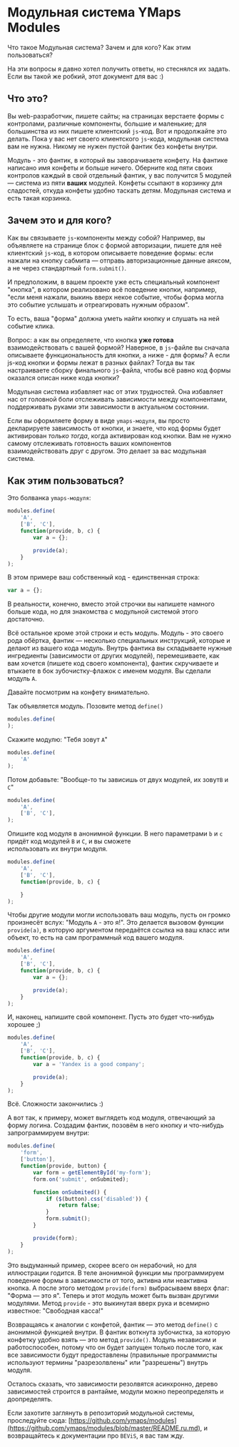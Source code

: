 # Модульная система YMaps Modules

Что такое Модульная система? Зачем и для кого? Как этим пользоваться?

На эти вопросы я давно хотел получить ответы, но стеснялся их задать. Если вы такой же робкий, этот документ для вас :)

Что это?
--------
Вы web-разработчик, пишете сайты; на страницах верстаете формы с контролами,
различные компоненты, большие и маленькие; для большинства из них
пишете клиентский `js`-код. Вот и продолжайте это делать. Пока у вас нет своего клиентского `js`-кода,
модульная система вам не нужна. Никому не нужен пустой фантик без конфеты внутри.

Модуль - это фантик, в который вы заворачиваете конфету. На фантике написано имя конфеты и больше ничего. Оберните 
код пяти своих контролов каждый в свой отдельный фантик, у вас получится 5 модулей — система из пяти **ваших** 
модулей. Конфеты ссыпают в корзинку для сладостей, откуда конфеты удобно таскать детям. Модульная система и есть 
такая корзинка.

Зачем это и для кого?
--------------------
Как вы связываете `js`-компоненты между собой? Например, вы объявляете на странице блок с формой авторизации,
пишете для неё клиентский `js`-код, в котором описываете поведение формы: если нажали на кнопку сабмита — отправь
авторизационные данные аяксом, а не через стандартный `form.submit()`.

И предположим, в вашем проекте уже есть специальный компонент "кнопка", в котором реализовано всё поведение кнопки,
например, "если меня нажали, выкинь вверх некое событие, чтобы форма могла это событие услышать и отреагировать нужным 
образом".

То есть, ваша "форма" должна уметь найти кнопку и слушать на ней событие клика.

Вопрос: а как вы определяете, что кнопка **уже готова** взаимодействовать с вашей формой? Наверное, в `js`-файле вы 
сначала описываете функциональность для кнопки, а ниже - для формы? А если js-код кнопки и формы лежат в разных 
файлах? Тогда вы так настраиваете сборку финального `js`-файла, чтобы всё равно код формы оказался описан ниже 
кода кнопки?

Модульная система избавляет нас от этих трудностей. Она избавляет нас от головной боли отслеживать зависимости между
компонентами, поддерживать руками эти зависимости в актуальном состоянии. 

Если вы оформляете форму в виде `ymaps-модуля`, вы просто декларируете зависимость от кнопки, и знаете,
что код формы будет активирован _только тогда_, когда активирован код кнопки. Вам не нужно самому отслеживать 
готовность ваших компонентов взаимодействовать друг с другом. Это делает за вас модульная система.


Как этим пользоваться?
---------------------
Это болванка `ymaps-модуля`:

````javascript
modules.define(
    'A',
    ['B', 'C'],
    function(provide, b, c) {
        var a = {};

        provide(a);
    }
);
````

В этом примере ваш собственный код  - единственная строка:
````javascript
var a = {};
````

В реальности, конечно, вместо этой строчки вы напишете намного больше кода, но для знакомства с модульной системой 
этого достаточно.

Всё остальное кроме этой строки и есть модуль. Модуль - это своего рода обёртка, фантик — несколько специальных 
инструкций, которые и делают из вашего кода модуль. Внутрь фантика вы складываете нужные ингредиенты (зависимости от 
 других модулей), перемешиваете, как вам хочется (пишете код своего компонента), фантик скручиваете и втыкаете
в бок зубочистку-флажок с именем модуля. Вы сделали модуль `А`.

Давайте посмотрим на конфету внимательно.

Так объявляется модуль. Позовите метод `define()`
````javascript
modules.define(
);
````

Скажите модулю: "Тебя зовут `А`"
````javascript
modules.define(
    'A'
);
````

Потом добавьте: "Вообще-то ты зависишь от двух модулей, их зовут`В` и `С`"
````javascript
modules.define(
    'A',
    ['B', 'C'],
);
````

Опишите код модуля в анонимной функции. В него параметрами `b` и `c` придёт код модулей `B` и `С`, и вы сможете  
использовать их внутри модуля.
````javascript
modules.define(
    'A',
    ['B', 'C'],
    function(provide, b, c) {

    }
);
````

Чтобы другие модули могли использовать ваш модуль, пусть он громко произнесёт вслух:
"Модуль `А` - это я!". Это делается вызовом функции `provide(а)`, в которую аргументом передаётся ссылка на ваш класс
 или объект, то есть на сам программный код вашего модуля.
````javascript
modules.define(
    'A',
    ['B', 'C'],
    function(provide, b, c) {
        var a = {};

        provide(a);
    }
);
````

И, наконец, напишите свой компонент. Пусть это будет что-нибудь хорошее ;)
````javascript
modules.define(
    'A',
    ['B', 'C'],
    function(provide, b, c) {
        var a = 'Yandex is a good company';

        provide(a);
    }
);
````

Всё. Сложности закончились :)

А вот так, к примеру, может выглядеть код модуля, отвечающий за форму логина. Создадим фантик,
позовём в него кнопку и что-нибудь запрограммируем внутри:
````javascript
modules.define(
    'form',
    ['button'],
    function(provide, button) {
        var form = getElementById('my-form');
        form.on('submit', onSubmited);

        function onSubmited() {
            if ($(button).css('disabled')) {
                return false;
            }
            form.submit();
        }

        provide(form);
    }
);
````

Это выдуманный пример, скорее всего он нерабочий, но для иллюстрации годится. В теле анонимной функции мы программируем 
поведение формы в зависимости от того, активна или неактивна кнопка. А после этого методом `provide(form)` 
выбрасываем вверх флаг: "Форма — это я". Теперь и этот модуль может быть вызван другими модулями. Метод `provide` - 
это выкинутая вверх рука и всемирно известное: "Свободная касса!"

Возвращаясь к аналогии с конфетой, фантик — это метод `define()` с анонимной функцией внутри. В фантик воткнута 
зубочистка, за которую конфетку удобно взять — это метод `provide()`. Модуль независим и работоспособен, потому что 
он  будет запущен только после того, как все зависимости будут предоставлены (правильные программисты используют 
термины "разрезолвлены" или "разрешены") внутрь модуля.

Осталось сказать, что зависимости резолвятся асинхронно, дерево зависимостей строится в рантайме,
модули можно переопределять и доопределять. 

Если захотите заглянуть в репозиторий модульной системы, проследуйте сюда: 
[https://github.com/ymaps/modules](https://github.com/ymaps/modules/blob/master/README.ru.md), и возвращайтесь к 
документации про `BEViS`, я вас там жду.
